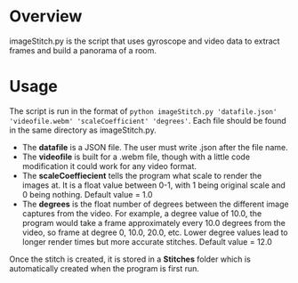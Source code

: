 # Overview
imageStitch.py is the script that uses gyroscope and video data to extract frames and build a panorama of a room. 

# Usage
The script is run in the format of `python imageStitch.py 'datafile.json' 'videofile.webm' 'scaleCoefficient' 'degrees'`. Each file should be found in the same directory as imageStitch.py.
- The **datafile** is a JSON file. The user must write .json after the file name.
- The **videofile** is built for a .webm file, though with a little code modification it could work for any video format. 
- The **scaleCoeffiecient** tells the program what scale to render the images at. It is a float value between 0-1, with 1 being original scale and 0 being nothing. Default value = 1.0
- The **degrees** is the float number of degrees between the different image captures from the video. For example, a degree value of 10.0, the program would take a frame approximately every 10.0 degrees from the video, so frame at degree 0, 10.0, 20.0, etc. Lower degree values lead to longer render times but more accurate stitches. Default value = 12.0

Once the stitch is created, it is stored in a **Stitches** folder which is automatically created when the program is first run. 